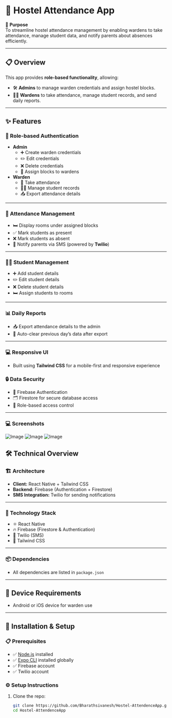 # 🏨 Hostel Attendance App

📲 **Purpose**  
To streamline hostel attendance management by enabling wardens to take attendance, manage student data, and notify parents about absences efficiently.

---

## 📋 Overview

This app provides **role-based functionality**, allowing:
- 🛠️ **Admins** to manage warden credentials and assign hostel blocks.
- 🧑‍🏫 **Wardens** to take attendance, manage student records, and send daily reports.

---

## ✨ Features

### 🔐 Role-based Authentication
- **Admin**
  - ➕ Create warden credentials
  - ✏️ Edit credentials
  - ❌ Delete credentials
  - 🏢 Assign blocks to wardens
- **Warden**
  - 📝 Take attendance
  - 👩‍🎓 Manage student records
  - 📤 Export attendance details

---

### 📅 Attendance Management
- 🛏️ Display rooms under assigned blocks
- ✅ Mark students as present
- ❌ Mark students as absent
- 📲 Notify parents via SMS (powered by **Twilio**)

---

### 👨‍🎓 Student Management
- ➕ Add student details
- ✏️ Edit student details
- ❌ Delete student details
- 🛏️ Assign students to rooms

---

### 📊 Daily Reports
- 📤 Export attendance details to the admin
- 🧹 Auto-clear previous day’s data after export

---

### 💻 Responsive UI
- Built using **Tailwind CSS** for a mobile-first and responsive experience

### 🔒 Data Security
- 🔐 Firebase Authentication
- 🗂️ Firestore for secure database access
- 🔑 Role-based access control

---
### 💻 Screenshots
![Image](https://github.com/user-attachments/assets/44d31e68-46c5-4985-b476-ecd549062841)
![Image](https://github.com/user-attachments/assets/a8480b48-b0bd-4117-a9d6-d39181f60816)
![Image](https://github.com/user-attachments/assets/ac6bbbec-14bd-43ca-b98f-18a0f0222720)

## 🛠️ Technical Overview

### 🏗️ Architecture
- **Client:** React Native + Tailwind CSS
- **Backend:** Firebase (Authentication + Firestore)
- **SMS Integration:** Twilio for sending notifications

---

### 🧰 Technology Stack
- ⚛️ React Native
- 🔥 Firebase (Firestore & Authentication)
- 📲 Twilio (SMS)
- 🎨 Tailwind CSS

---

### 📦 Dependencies
- All dependencies are listed in `package.json`

---

## 📱 Device Requirements
- Android or iOS device for warden use

---

## 🚀 Installation & Setup

### 📋 Prerequisites
- ✅ [Node.js](https://nodejs.org/) installed
- ✅ [Expo CLI](https://docs.expo.dev/get-started/installation/) installed globally
- ✅ Firebase account
- ✅ Twilio account

### ⚙️ Setup Instructions
1. Clone the repo:
   ```bash
   git clone https://github.com/Bharathsivanesh/Hostel-AttendenceApp.git
   cd Hostel-AttendenceApp
